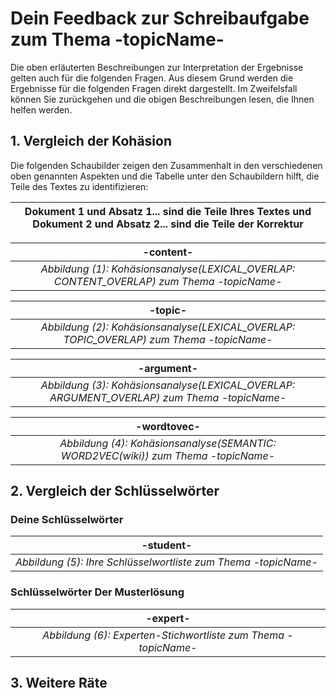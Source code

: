 # Dein Feedback zur Schreibaufgabe zum Thema -topicName- 

Die oben erläuterten Beschreibungen zur Interpretation der Ergebnisse gelten auch für die folgenden Fragen. Aus diesem Grund werden die Ergebnisse für die folgenden Fragen direkt dargestellt. Im Zweifelsfall können Sie zurückgehen und die obigen Beschreibungen lesen, die Ihnen helfen werden.

## 1. Vergleich der Kohäsion

Die folgenden Schaubilder zeigen den Zusammenhalt in den verschiedenen oben genannten Aspekten und die Tabelle unter den Schaubildern hilft, die Teile des Textes zu identifizieren:

| Dokument 1 und Absatz 1... sind die Teile Ihres Textes und Dokument 2 und Absatz 2... sind die Teile der Korrektur |
| --- | 

| -content- |
|:--:|
| *Abbildung (1): Kohäsionsanalyse(LEXICAL_OVERLAP: CONTENT_OVERLAP) zum Thema -topicName-* |

| -topic- |
|:--:|
| *Abbildung (2): Kohäsionsanalyse(LEXICAL_OVERLAP: TOPIC_OVERLAP) zum Thema -topicName-* |

| -argument- |
|:--:|
| *Abbildung (3): Kohäsionsanalyse(LEXICAL_OVERLAP: ARGUMENT_OVERLAP) zum Thema -topicName-* |

| -wordtovec- |
|:--:|
| *Abbildung (4): Kohäsionsanalyse(SEMANTIC: WORD2VEC(wiki)) zum Thema -topicName-* |

<!-- textelementen -->

## 2. Vergleich der Schlüsselwörter

### Deine Schlüsselwörter

| -student- |
|:--:|
| *Abbildung (5): Ihre Schlüsselwortliste zum Thema -topicName-* |

###  Schlüsselwörter Der Musterlösung

| -expert- |
|:--:|
| *Abbildung (6): Experten-Stichwortliste zum Thema -topicName-* |




## 3. Weitere Räte

<!-- feedback -->
